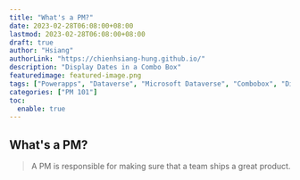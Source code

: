 ```yaml
---
title: "What's a PM?"
date: 2023-02-28T06:08:00+08:00
lastmod: 2023-02-28T06:08:00+08:00
draft: true
author: "Hsiang"
authorLink: "https://chienhsiang-hung.github.io/"
description: "Display Dates in a Combo Box"
featuredimage: featured-image.png
tags: ["Powerapps", "Dataverse", "Microsoft Dataverse", "Combobox", "Distinct"]
categories: ["PM 101"]
toc:
  enable: true
---
```

## What's a PM?
> A PM is responsible for making sure that a team ships a great product.

